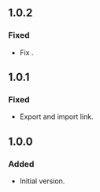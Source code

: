## 1.0.2

### Fixed

- Fix .

## 1.0.1

### Fixed

- Export and import link.

## 1.0.0

### Added

- Initial version.